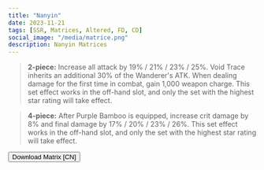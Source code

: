 ```yaml
---
title: "Nanyin"
date: 2023-11-21
tags: [SSR, Matrices, Altered, FD, CD]
social_image: "/media/matrice.png"
description: Nanyin Matrices
---
```


> **2-piece:** Increase all attack by 19% / 21% / 23% / 25%. Void Trace inherits an additional 30% of the Wanderer's ATK. When dealing damage for the first time in combat, gain 1,000 weapon charge. This set effect works in the off-hand slot, and only the set with the highest star rating will take effect. 

> **4-piece:** After Purple Bamboo is equipped, increase crit damage by 8% and final damage by 17% / 20% / 23% / 26%. This set effect works in the off-hand slot, and only the set with the highest star rating will take effect. 

<button onclick="window.location.href='https://cdn.discordapp.com/attachments/1164138842731843625/1164138843029647380/Nanyin_Matrix_CN.png';">
      Download Matrix [CN]
    </button>
